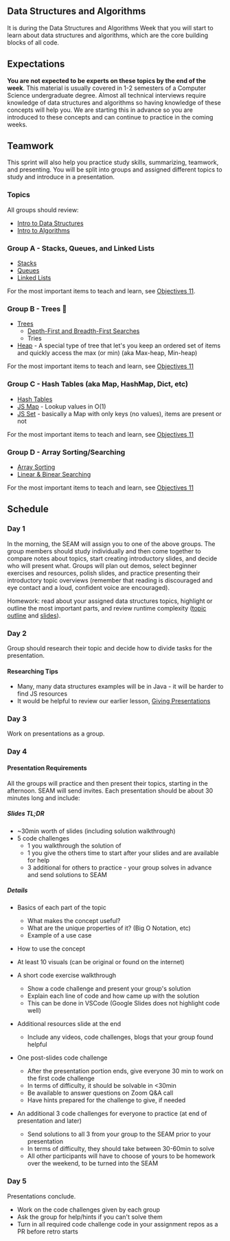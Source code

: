 ## Data Structures and Algorithms

It is during the Data Structures and Algorithms Week that you will start to learn about data structures and algorithms, which are the core building blocks of all code.

## Expectations

**You are not expected to be experts on these topics by the end of the week**. This material is usually covered in 1-2 semesters of a Computer Science undergraduate degree. Almost all technical interviews require knowledge of data structures and algorithms so having knowledge of these concepts will help you. We are starting this in advance so you are introduced to these concepts and can continue to practice in the coming weeks.

## Teamwork

This sprint will also help you practice study skills, summarizing, teamwork, and presenting. You will be split into groups and assigned different topics to study and introduce in a presentation.

### Topics

All groups should review:

- [Intro to Data Structures](../data-structures/intro-to-data-structures.md)
- [Intro to Algorithms](../algorithms/intro-to-algorithms.md)

### Group A - Stacks, Queues, and Linked Lists

- [Stacks](../data-structures/stack.md)
- [Queues](../data-structures/queues.md)
- [Linked Lists](../data-structures/linked-lists.md)

For the most important items to teach and learn, see [Objectives 11](../objectives/11.md#stacks--queues--linked-lists).

### Group B - Trees 🌲

- [Trees](../data-structures/trees.md)
  - [Depth-First and Breadth-First Searches](../algorithms/searching.md#materials)
  - Tries
- [Heap](https://en.wikipedia.org/wiki/Binary_heap) - A special type of tree that let's you keep an ordered set of items and quickly access the max (or min) (aka Max-heap, Min-heap)

For the most important items to teach and learn, see [Objectives 11](../objectives/11.md#trees)

### Group C - Hash Tables (aka Map, HashMap, Dict, etc)

- [Hash Tables](../data-structures/hash-tables.md)
- [JS Map](../javascript/javascript-maps.md) - Lookup values in O(1)
- [JS Set](../javascript/javascript-maps.md#set) - basically a Map with only keys (no values), items are present or not

For the most important items to teach and learn, see [Objectives 11](../objectives/11.md#hash-table)

### Group D - Array Sorting/Searching

- [Array Sorting](../algorithms/sorting.md)
- [Linear & Binear Searching](../algorithms/searching.md#materials)

For the most important items to teach and learn, see [Objectives 11](../objectives/11.md#array-sortingsearching)

## Schedule

### Day 1

In the morning, the SEAM will assign you to one of the above groups. The group members should study individually and then come together to compare notes about topics, start creating introductory slides, and decide who will present what. Groups will plan out demos, select beginner exercises and resources, polish slides, and practice presenting their introductory topic overviews (remember that reading is discouraged and eye contact and a loud, confident voice are encouraged).

Homework: read about your assigned data structures topics, highlight or outline the most important parts, and review runtime complexity ([topic outline](../runtime-complexity/runtime-complexity.md) and [slides](https://drive.google.com/open?id=1ZcOdekB_aP59huZdp4X0u6EfUJKgxzK7y8LqCmzSLC8)).

### Day 2

Group should research their topic and decide how to divide tasks for the presentation.

#### Researching Tips

- Many, many data structures examples will be in Java - it will be harder to find JS resources
- It would be helpful to review our earlier lesson, [Giving Presentations](../giving-presentations/giving-presentations.md)

### Day 3

Work on presentations as a group.

### Day 4

#### Presentation Requirements

All the groups will practice and then present their topics, starting in the afternoon. SEAM will send invites. Each presentation should be about 30 minutes long and include:

##### Slides TL;DR

- ~30min worth of slides (including solution walkthrough)
- 5 code challenges
  - 1 you walkthrough the solution of
  - 1 you give the others time to start after your slides and are available for help
  - 3 additional for others to practice - your group solves in advance and send solutions to SEAM

##### Details

- Basics of each part of the topic
  - What makes the concept useful?
  - What are the unique properties of it? (Big O Notation, etc)
  - Example of a use case
- How to use the concept
- At least 10 visuals (can be original or found on the internet)
- A short code exercise walkthrough
  - Show a code challenge and present your group's solution
  - Explain each line of code and how came up with the solution
  - This can be done in VSCode (Google Slides does not highlight code well)
- Additional resources slide at the end
  - Include any videos, code challenges, blogs that your group found helpful
- One post-slides code challenge
  - After the presentation portion ends, give everyone 30 min to work on the first code challenge
  - In terms of difficulty, it should be solvable in <30min
  - Be available to answer questions on Zoom Q&A call
  - Have hints prepared for the challenge to give, if needed
- An additional 3 code challenges for everyone to practice (at end of presentation and later)

  - Send solutions to all 3 from your group to the SEAM prior to your presentation
  - In terms of difficulty, they should take between 30-60min to solve
  - All other participants will have to choose of yours to be homework over the weekend, to be turned into the SEAM

### Day 5

Presentations conclude.

- Work on the code challenges given by each group
- Ask the group for help/hints if you can't solve them
- Turn in all required code challenge code in your assignment repos as a PR before retro starts
